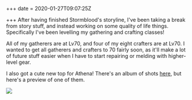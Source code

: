 +++
date = 2020-01-27T09:07:25Z

+++
After having finished Stormblood's storyline, I've been taking a break from story stuff, and instead working on some quality of life things. Specifically I've been levelling my gathering and crafting classes!

All of my gatherers are at Lv70, and four of my eight crafters are at Lv70. I wanted to get all gatherers and crafters to 70 fairly soon, as it'll make a lot of future stuff easier when I have to start repairing or melding with higher-level gear.

I also got a cute new top for Athena! There's an album of shots [here](https://imgur.com/a/GKcp7a2), but here's a preview of one of them.

<img src="https://i.imgur.com/fmy3kLy.png" style="object-fit: cover; max-width: 100%; max-height: 800px;"/>